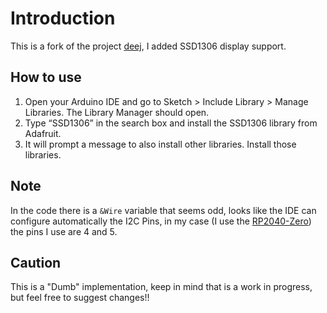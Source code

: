 # Introduction
This is a fork of the project [deej](https://github.com/omriharel/deej), I added SSD1306 display support.

## How to use
1. Open your Arduino IDE and go to Sketch > Include Library > Manage Libraries. The Library Manager should open.
2. Type “SSD1306” in the search box and install the SSD1306 library from Adafruit.
3. It will prompt a message to also install other libraries. Install those libraries.

## Note
In the code there is a ```&Wire``` variable that seems odd, looks like the IDE can configure automatically the I2C Pins, in my case (I use the [RP2040-Zero](https://www.waveshare.com/wiki/RP2040-Zero)) the pins I use are 4 and 5.

## Caution
This is a "Dumb" implementation, keep in mind that is a work in progress, but feel free to suggest changes!!